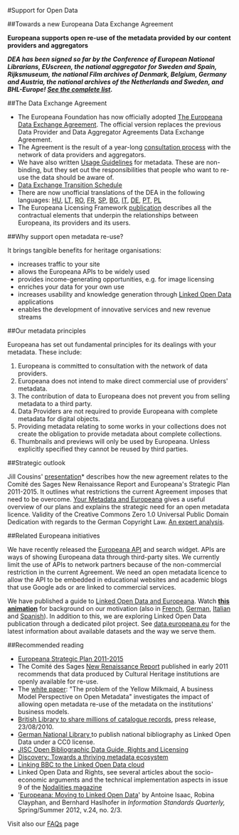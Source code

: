 #Support for Open Data 

##Towards a new Europeana Data Exchange Agreement

**Europeana supports open re-use of the metadata provided by our content providers and aggregators**

***DEA has been signed so far by the Conference of European National Librarians, EUscreen, the national aggregator for Sweden and Spain, Rijksmuseum, the national Film archives of Denmark, Belgium, Germany and Austria, the national archives of the Netherlands and Sweden, and BHL-Europe! [See the complete list](http://pro.europeana.eu/web/guest/dea-signees).***

##The Data Exchange Agreement

* The Europeana Foundation has now officially adopted [The Europeana Data Exchange Agreement](http://pro.europeana.eu/documents/900548/8a403108-7050-407e-bd00-141c20082afd "Read the Europeana Data Exchange Agreement"). The official version replaces the previous Data Provider and Data Aggregator Agreements Data Exchange Agreement.
* The Agreement is the result of a year-long [consultation process](/consultation-process/ "Go to the consultation process secondary page") with the network of data providers and aggregators.
* We have also written [Usage Guidelines](../../../web/europeana-professional/usage-guidelines "View the Usage Guidelines for metadata webpage") for metadata. These are non-binding, but they set out the responsibilities that people who want to re-use the data should be aware of.
* [Data Exchange Transition Schedule](../../../c/document_library/get_file?uuid=e68af3b7-ac6a-44d5-9417-574a711ba5b3&amp;groupId=10602 "Download the Data Exchange Transition Schedule")
* There are now unofficial translations of the DEA in the following languages: [HU](../../../c/document_library/get_file?uuid=8d94929d-e288-4bf8-bbd6-7d5d56776848&amp;groupId=10602 "Download the unofficial translation of the Data Exchange agreement in Hungarian"), [LT](../../../c/document_library/get_file?uuid=579bd53f-7646-42f0-afa8-8c292e6c47dd&amp;groupId=10602 "Download the unofficial translation of the Data Exchange agreement in Lithuanian"), [RO](../../../c/document_library/get_file?uuid=ccd62492-7760-4d40-9389-7e2be94b614c&amp;groupId=10602 "Download the unofficial translation of the Data Exchange agreement in Romanian"), [FR](../../../c/document_library/get_file?uuid=f8325aa0-094d-448a-913b-9d9be421994f&amp;groupId=10602 "Download the unofficial translation of the Data Exchange agreement in French"), [SP](../../../c/document_library/get_file?uuid=0f6bfa66-b65a-47c2-81e7-27affd4cfbd5&amp;groupId=10602 "Download the unofficial translation of the Data Exchange agreement in Spanish"), [BG](../../../c/document_library/get_file?uuid=d84d6410-fa36-466b-a557-087a02b4c759&amp;groupId=10602 "Download the unofficial translation of the Data Exchange agreement in Bulgarian"), [IT](http://pro.europeana.eu/documents/900548/2c977882-daec-4883-880a-2b8dfd428de6 "Download the unofficial translation of the Data Exchange agreement in Italian"), [DE](http://pro.europeana.eu/documents/900548/df2df694-4506-4bf6-8f12-a7412e123f79 "Download the unofficial translation of the Data Exchange agreement in German"), [PT](../../../c/document_library/get_file?uuid=052d83e1-d89e-45f4-b54f-9b4d3a0f1bd6&amp;groupId=10602 "Download the unofficial translation of the Data Exchange agreement in Portuguese"), [PL](../../../c/document_library/get_file?uuid=f23e736b-b48c-4e4f-ad73-a387fbd27387&amp;groupId=10602 "Download the unofficial translation of the Data Exchange agreement in Polish")
* The Europeana Licensing Framework [publication](../../../documents/858566/7f14c82a-f76c-4f4f-b8a7-600d2168a73d "Download the Europeana Licensing Framework document") describes all the contractual elements that underpin the relationships between Europeana, its providers and its users.

##Why support open metadata re-use?

It brings tangible benefits for heritage organisations:

*   increases traffic to your site
*   allows the Europeana APIs to be widely used
*   provides income-generating opportunities, e.g. for image licensing
*   enriches your data for your own use
*   increases usability and knowledge generation through [Linked Open Data ](http://data.europeana.eu)applications
*   enables the development of innovative services and new revenue streams  

##Our metadata principles

Europeana has set out fundamental principles for its dealings with your metadata. These include:

1.  Europeana is committed to consultation with the network of data providers.
2.  Europeana does not intend to make direct commercial use of providers&#39; metadata.
3.  The contribution of data to Europeana does not prevent you from selling metadata to a third party.
4.  Data Providers are not required to provide Europeana with complete metadata for digital objects.
5.  Providing metadata relating to some works in your collections does not create the obligation to provide metadata about complete collections.
6.  Thumbnails and previews will only be used by Europeana. Unless explicitly specified they cannot be reused by third parties.

##Strategic outlook

Jill Cousins' [presentation](../../../c/document_library/get_file?uuid=c89e37f8-6d75-4375-80aa-1d1faf0ce693&amp;groupId=10602 "Jill Cousin")* describes how the new agreement relates to the Comit&eacute; des Sages New Renaissance Report and Europeana&#39;s Strategic Plan 2011-2015. It outlines what restrictions the current Agreement imposes that need to be overcome.
 [Your Metadata and Europeana](../../../c/document_library/get_file?uuid=c11f09d9-6579-4fc8-8a84-a754e1e23475&amp;groupId=10602 "View the Your Metadata and Europeana document") gives a useful overview of our plans and explains the strategic need for an open metadata licence.
 Validity of the Creative Commons Zero 1.0 Universal Public Domain Dedication with regards to the German Copyright Law. [An expert analysis](../../../c/document_library/get_file?uuid=29552022-0c9f-4b19-b6f3-84aef2c3d1de&amp;groupId=10602 "Read the document - Validity of the Creative Commons Zero 1.0 Universal Public Domain Dedication with regards to the German Copyright Law"). 

##Related Europeana initiatives

We have recently released the [Europeana API](../../../web/api "Click to take a look at the Europeana API page") and search widget. APIs are ways of showing Europeana data through third-party sites. We currently limit the use of APIs to network partners because of the non-commercial restriction in the current Agreement. We need an open metadata licence to allow the API to be embedded in educational websites and academic blogs that use Google ads or are linked to commercial services.

We have published a guide to [Linked Open Data and Europeana](../../../c/document_library/get_file?uuid=374c381f-a48b-4cf0-bbde-172cf03672a2&amp;groupId=10602 "Click here to view the Linked Open Data and Europeana guide"). Watch **[this animation](http://vimeo.com/36752317)** for background on our motivation (also in [French](http://vimeo.com/album/2072014/video/49231111), [German](http://vimeo.com/album/2072014/video/49231110), [Italian](http://vimeo.com/album/2072014/video/49232562) and [Spanish](https://vimeo.com/album/2072014/video/49231112)). In addition to this, we are exploring Linked Open Data publication through a dedicated pilot project. See [data.europeana.eu](http://data.europeana.eu) for the latest information about available datasets and the way we serve them.


##Recommended reading

* [Europeana Strategic Plan 2011-2015](../../../c/document_library/get_file?uuid=c4f19464-7504-44db-ac1e-3ddb78c922d7&amp;groupId=10602 "Click here to read the Europeana Strategic Plan 2011-2015")
* The Comité des Sages [New Renaissance Report](http://ec.europa.eu/information_society/activities/digital_libraries/doc/refgroup/final_report_cds.pdf "Click here to read the New Renaissance Report in .PDF format") published in early 2011 recommends that data produced by Cultural Heritage institutions are openly available for re-use.
* The [white paper](../../../documents/858566/2cbf1f78-e036-4088-af25-94684ff90dc5 "Click here to download the white paper, The problem of the Yellow Milkmaid"): "The problem of the Yellow Milkmaid, A business Model Perspective on Open Metadata" investigates the impact of allowing open metadata re-use of the metadata on the institutions' business models.
* [British Library to share millions of catalogue records](http://pressandpolicy.bl.uk/Press-Releases/British-Library-to-share-millions-of-catalogue-records-43b.aspx "Click here to read a press release about the British Library"), press release, 23/08/2010.
* [German National Library ](http://openbiblio.net/2012/01/26/german-national-library-goes-lod-publishes-national-bibliography/)to publish national bibliography as Linked Open Data under a CC0 license.
* [JISC Open Bibliographic Data Guide, Rights and Licensing](http://obd.jisc.ac.uk/rights-and-licensing "Click here to visit the JISC Open Bibliographic Data Guide, Rights and Licensing webpage")
* [Discovery: Towards a thriving metadata ecosystem](http://discovery.ac.uk/ "Click here to visit Discovery: Towards a thriving metadata ecosystem")
* [Linking BBC to the Linked Open Data cloud](http://www.slideshare.net/derivadow/linking-bbccouk-to-the-linked-data-cloud-1223984 "Click here to view a slideshow about Linking BBC to the Linked Open Data cloud")
* Linked Open Data and Rights, see several articles about the socio-economic arguments and the technical implementation aspects in issue 9 of the [Nodalities magazine](http://79.125.106.12/nodalities/pdf/nodalities_issue9.pdf "Click here to view articles in Nodalities magazine regarding Linked Open Data and Rights")
* '[Europeana: Moving to Linked Open Data](http://www.niso.org/publications/isq/2012/v24no2-3/isaac/)' by Antoine Isaac, Robina Clayphan, and Bernhard Haslhofer in _Information Standards Quarterly,_ Spring/Summer 2012, v.24, no. 2/3.

Visit also our [FAQs](http://pro.europeana.eu/web/guest/support-for-open-data/faqs) page

